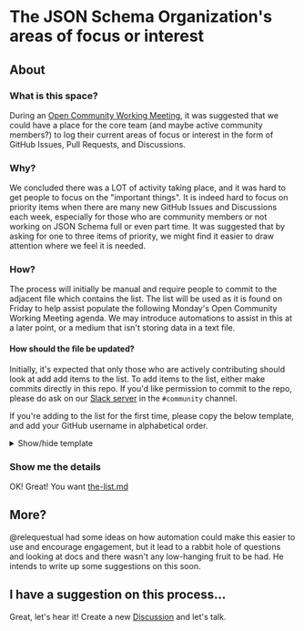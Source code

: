 # The JSON Schema Organization's areas of focus or interest

## About
### What is this space?

During an [Open Community Working Meeting](https://github.com/json-schema-org/community/issues/244), it was suggested that we could have a place for the core team (and maybe active community members?) to log their current areas of focus or interest in the form of GitHub Issues, Pull Requests, and Discussions.

### Why?

We concluded there was a LOT of activity taking place, and it was hard to get people to focus on the "important things". It is indeed hard to focus on priority items when there are many new GitHub Issues and Discussions each week, especially for those who are community members or not working on JSON Schema full or even part time. It was suggested that by asking for one to three items of priority, we might find it easier to draw attention where we feel it is needed.

### How?

The process will initially be manual and require people to commit to the adjacent file which contains the list.
The list will be used as it is found on Friday to help assist populate the following Monday's Open Community Working Meeting agenda.
We may introduce automations to assist in this at a later point, or a medium that isn't storing data in a text file.

#### How should the file be updated?

Initially, it's expected that only those who are actively contributing should look at add add items to the list.
To add items to the list, either make commits directly in this repo.
If you'd like permission to commit to the repo, please do ask on our [Slack server](https://json-schema.org/slack) in the `#community` channel.

If you're adding to the list for the first time, please copy the below template, and add your GitHub username in alphabetical order.

<details>
  <summary>Show/hide template</summary>

```md
  **Link:** [Link to Github Issue, Pull Request, or Discussion]<br/>
  **What?:** [The most simplest basic explanation of what the thing is about. Think a single tweets length or less.]<br/>
  **Why does it matter?:** [Pitch why people should care about this too. Why do you care about it?]<br/>
  **What can we do?:** [What would you like us to do in relation to this thing?]<br/>
```

</details>

### Show me the details

OK! Great! You want [the-list.md](./the-list.md)

## More?

@relequestual had some ideas on how automation could make this easier to use and encourage engagement, but it lead to a rabbit hole of questions and looking at docs and there wasn't any low-hanging fruit to be had. He intends to write up some suggestions on this soon.

## I have a suggestion on this process...

Great, let's hear it! Create a new [Discussion](https://github.com/json-schema-org/community/discussions) and let's talk.